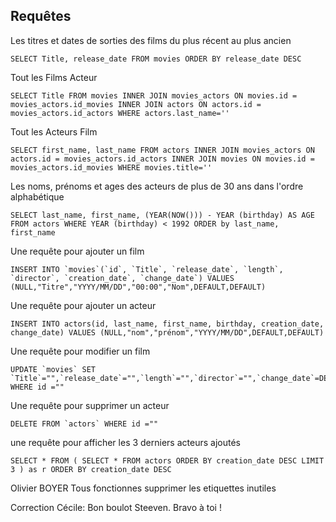 ## Requêtes

Les titres et dates de sorties des films du plus récent au plus ancien

```
SELECT Title, release_date FROM movies ORDER BY release_date DESC
```

Tout les Films Acteur
```
SELECT Title FROM movies INNER JOIN movies_actors ON movies.id = movies_actors.id_movies INNER JOIN actors ON actors.id = movies_actors.id_actors WHERE actors.last_name=''
```

Tout les Acteurs Film
```
SELECT first_name, last_name FROM actors INNER JOIN movies_actors ON actors.id = movies_actors.id_actors INNER JOIN movies ON movies.id = movies_actors.id_movies WHERE movies.title=''
```

Les noms, prénoms et ages des acteurs de plus de 30 ans dans l'ordre alphabétique
```
SELECT last_name, first_name, (YEAR(NOW())) - YEAR (birthday) AS AGE FROM actors WHERE YEAR (birthday) < 1992 ORDER by last_name, first_name
```

Une requête pour ajouter un film
```
INSERT INTO `movies`(`id`, `Title`, `release_date`, `length`, `director`, `creation_date`, `change_date`) VALUES (NULL,"Titre","YYYY/MM/DD","00:00","Nom",DEFAULT,DEFAULT)
```

Une requête pour ajouter un acteur
```
INSERT INTO actors(id, last_name, first_name, birthday, creation_date, change_date) VALUES (NULL,"nom","prénom","YYYY/MM/DD",DEFAULT,DEFAULT)
```

Une requête pour modifier un film
```
UPDATE `movies` SET `Title`="",`release_date`="",`length`="",`director`="",`change_date`=DEFAULT WHERE id =""
```

Une requête pour supprimer un acteur
```
DELETE FROM `actors` WHERE id =""
```

une requête pour afficher les 3 derniers acteurs ajoutés
```
SELECT * FROM ( SELECT * FROM actors ORDER BY creation_date DESC LIMIT 3 ) as r ORDER BY creation_date DESC
```

Olivier BOYER
Tous fonctionnes
supprimer les etiquettes inutiles

Correction Cécile: Bon boulot Steeven. Bravo à toi ! 
